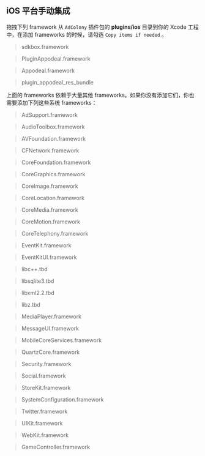 ## iOS 平台手动集成
拖拽下列 framework 从 `AdColony` 插件包的 __plugins/ios__ 目录到你的 Xcode 工程中，在添加 frameworks 的时候，请勾选 `Copy items if needed` 。

> sdkbox.framework

> PluginAppodeal.framework

> Appodeal.framework

> plugin_appodeal_res_bundle

上面的 frameworks 依赖于大量其他 frameworks。如果你没有添加它们，你也需要添加下列这些系统 frameworks：

> AdSupport.framework

> AudioToolbox.framework

> AVFoundation.framework

> CFNetwork.framework

> CoreFoundation.framework

> CoreGraphics.framework

> CoreImage.framework

> CoreLocation.framework

> CoreMedia.framework

> CoreMotion.framework

> CoreTelephony.framework

> EventKit.framework

> EventKitUI.framework

> libc++.tbd

> libsqlite3.tbd

> libxml2.2.tbd

> libz.tbd

> MediaPlayer.framework

> MessageUI.framework

> MobileCoreServices.framework

> QuartzCore.framework

> Security.framework

> Social.framework

> StoreKit.framework

> SystemConfiguration.framework

> Twitter.framework

> UIKit.framework

> WebKit.framework

> GameController.framework

